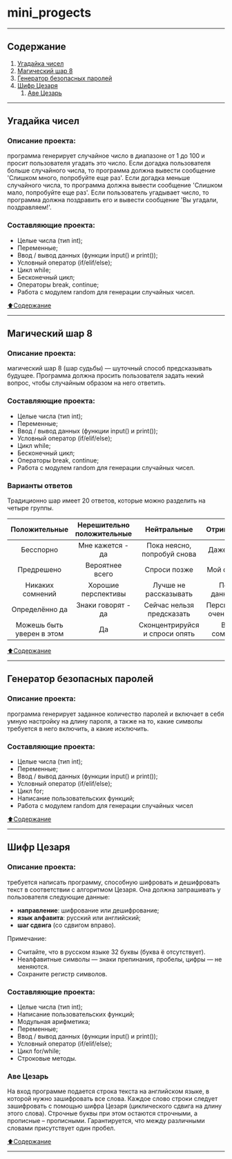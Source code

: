 # mini_progects
----
## Содержание
1. [Угадайка чисел](#Угадайка-чисел)
2. [Магический шар 8](#Магический-шар-8)
3. [Генератор безопасных паролей](#Генератор-безопасных-паролей)
4. [Шифр Цезаря](#Шифр-Цезаря)
    1. [Аве Цезарь](#Аве-Цезарь)
----
## Угадайка чисел
### Описание проекта: 
программа генерирует случайное число в диапазоне от 1 до 100 и просит пользователя угадать это число.
Если догадка пользователя больше случайного числа, то программа должна вывести сообщение 'Слишком много, попробуйте еще раз'.
Если догадка меньше случайного числа, то программа должна вывести сообщение 'Слишком мало, попробуйте еще раз'.
Если пользователь угадывает число, то программа должна поздравить его и вывести сообщение 'Вы угадали, поздравляем!'.

### Составляющие проекта: 
* Целые числа (тип int);
* Переменные;
* Ввод / вывод данных (функции input() и print());
* Условный оператор (if/elif/else);
* Цикл while;
* Бесконечный цикл;
* Операторы break, continue;
* Работа с модулем random для генерации случайных чисел.
  
[:arrow_up:Содержание](#Содержание)

----
## Магический шар 8
### Описание проекта: 
магический шар 8 (шар судьбы) — шуточный способ предсказывать будущее. 
Программа должна просить пользователя задать некий вопрос, чтобы случайным образом на него ответить.

### Составляющие проекта:
* Целые числа (тип int);
* Переменные;
* Ввод / вывод данных (функции input() и print());
* Условный оператор (if/elif/else);
* Цикл while;
* Бесконечный цикл;
* Операторы break, continue;
* Работа с модулем random для генерации случайных чисел.

### Варианты ответов
Традиционно шар имеет 20 ответов, которые можно разделить на четыре группы.

| Положительные	|Нерешительно положительные|	Нейтральные	|Отрицательные |
|:-------:|:-----------:|:----------:|:-----------:|
|Бесспорно| Мне кажется - да |	Пока неясно, попробуй снова|	Даже не думай|
|Предрешено|	Вероятнее всего|	Спроси позже|	Мой ответ - нет|
|Никаких сомнений|	Хорошие перспективы|	Лучше не рассказывать|	По моим данным - нет|
|Определённо да|	Знаки говорят - да|	Сейчас нельзя предсказать|	Перспективы не очень хорошие|
|Можешь быть уверен в этом|	Да	|Сконцентрируйся и спроси опять|	Весьма сомнительно|

[:arrow_up:Содержание](#Содержание)

----
## Генератор безопасных паролей
### Описание проекта: 
программа генерирует заданное количество паролей и включает в себя умную настройку на длину пароля, а также на то, какие символы требуется в него включить, а какие исключить.

### Составляющие проекта:
* Целые числа (тип int);
* Переменные;
* Ввод / вывод данных (функции input() и print());
* Условный оператор (if/elif/else);
* Цикл for;
* Написание пользовательских функций;
* Работа с модулем random для генерации случайных чисел

[:arrow_up:Содержание](#Содержание)

----
## Шифр Цезаря
### Описание проекта: 
требуется написать программу, способную шифровать и дешифровать текст в соответствии с алгоритмом Цезаря. Она должна запрашивать у пользователя следующие данные:

* **направление**: шифрование или дешифрование;
* **язык алфавита**: русский или английский;
* **шаг сдвига** (со сдвигом вправо).

Примечание:
* Считайте, что в русском языке 32 буквы (буква ё отсутствует).
* Неалфавитные символы — знаки препинания, пробелы, цифры — не меняются.
* Сохраните регистр символов. 

### Составляющие проекта:
* Целые числа (тип int);
* Написание пользовательских функций;
* Модульная арифметика;
* Переменные;
* Ввод / вывод данных (функции input() и print());
* Условный оператор (if/elif/else);
* Цикл for/while;
* Строковые методы.
### Аве Цезарь
На вход программе подается строка текста на английском языке, в которой нужно зашифровать все слова.
Каждое слово строки следует зашифровать с помощью шифра Цезаря (циклического сдвига на длину этого слова).
Строчные буквы при этом остаются строчными, а прописные – прописными. 
Гарантируется, что между различными словами присутствует один пробел.

[:arrow_up:Содержание](#Содержание)

----
